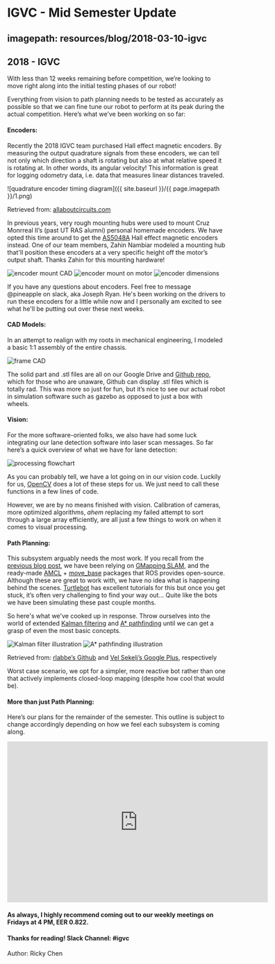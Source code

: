 # IGVC - Mid Semester Update
## imagepath: resources/blog/2018-03-10-igvc
## 2018 - IGVC

With less than 12 weeks remaining before competition, we’re looking to move right along into the initial testing phases of our robot!

Everything from vision to path planning needs to be tested as accurately as possible so that we can fine tune our robot to perform at its peak during the actual competition. Here’s what we’ve been working on so far:

#### Encoders:

Recently the 2018 IGVC team purchased Hall effect magnetic encoders. By measuring the output quadrature signals from these encoders, we can tell not only which direction a shaft is rotating but also at what relative speed it is rotating at. In other words, its angular velocity! This information is great for logging odometry data, i.e. data that measures linear distances traveled.

![quadrature encoder timing diagram]({{ site.baseurl }}/{{ page.imagepath }}/1.png)

Retrieved from: [allaboutcircuits.com](https://www.allaboutcircuits.com/projects/how-to-use-a-rotary-encoder-in-a-mcu-based-project/)

In previous years, very rough mounting hubs were used to mount Cruz Monrreal II’s (past UT RAS alumni) personal homemade encoders. We have opted this time around to get the [AS5048A](https://www.digikey.com/product-detail/en/ams/AS5048A-TS_EK_AB/AS5048A-AB-1.0-ND/3188612) Hall effect magnetic encoders instead. One of our team members, Zahin Nambiar modeled a mounting hub that'll position these encoders at a very specific height off the motor’s output shaft. Thanks Zahin for this mounting hardware!

<img alt="encoder mount CAD" src="{{ site.baseurl }}/{{ page.imagepath }}/2.png" style="max-width:40%">
<img alt="encoder mount on motor" src="{{ site.baseurl }}/{{ page.imagepath }}/3.png" style="max-width:40%">
<img alt="encoder dimensions" src="{{ site.baseurl }}/{{ page.imagepath }}/4.png" style="max-width:40%">

If you have any questions about encoders. Feel free to message @pineapple on slack, aka Joseph Ryan. He's been working on the drivers to run these encoders for a little while now and I personally am excited to see what he'll be putting out over these next weeks.

#### CAD Models:

In an attempt to realign with my roots in mechanical engineering, I modeled a basic 1:1 assembly of the entire chassis. 

<img alt="frame CAD" src="{{ site.baseurl }}/{{ page.imagepath }}/5.png" style="max-width:80%">

The solid part and .stl files are all on our Google Drive and [Github repo](https://github.com/ut-ras/IGVC2018), which for those who are unaware, Github can display .stl files which is totally rad. This was more so just for fun, but it’s nice to see our actual robot in simulation software such as gazebo as opposed to just a box with wheels.

#### Vision:

For the more software-oriented folks, we also have had some luck integrating our lane detection software into laser scan messages. So far here’s a quick overview of what we have for lane detection:

<img alt="processing flowchart" src="{{ site.baseurl }}/{{ page.imagepath }}/6.png" style="max-width:80%">

As you can probably tell, we have a lot going on in our vision code. Luckily for us, [OpenCV](https://opencv.org/) does a lot of these steps for us. We just need to call these functions in a few lines of code. 

However, we are by no means finished with vision. Calibration of cameras, more optimized algorithms, *ahem* replacing my failed attempt to sort through a large array efficiently, are all just a few things to work on when it comes to visual processing.

#### Path Planning:

This subsystem arguably needs the most work. If you recall from the [previous blog post](https://ras.ece.utexas.edu/2018/01/28/igvc.html), we have been relying on [GMapping SLAM](https://wiki.ros.org/gmapping), and the ready-made [AMCL](https://wiki.ros.org/amcl) + [move_base](https://wiki.ros.org/move_base) packages that ROS provides open-source. Although these are great to work with, we have no idea what is happening behind the scenes. [Turtlebot](https://wiki.ros.org/Robots/TurtleBot) has excellent tutorials for this but once you get stuck, it’s often very challenging to find your way out... Quite like the bots we have been simulating these past couple months.

So here's what we've cooked up in response. Throw ourselves into the world of extended [Kalman filtering](https://github.com/rlabbe/Kalman-and-Bayesian-Filters-in-Python) and [A* pathfinding](https://www.raywenderlich.com/4946/introduction-to-a-pathfinding) until we can get a grasp of even the most basic concepts. 

<img alt="Kalman filter illustration" src="{{ site.baseurl }}/{{ page.imagepath }}/7.gif" style="max-width:40%">
<img alt="A* pathfinding illustration" src="{{ site.baseurl }}/{{ page.imagepath }}/8.gif" style="max-width:40%">

Retrieved from: [rlabbe’s Github](https://github.com/rlabbe/Kalman-and-Bayesian-Filters-in-Python) and [Vel Sekelj’s Google Plus](https://plus.google.com/100663135211813370970/posts/95G3apum6uL), respectively

Worst case scenario, we opt for a simpler, more reactive bot rather than one that actively implements closed-loop mapping (despite how cool that would be).

#### More than just Path Planning:

Here’s our plans for the remainder of the semester. This outline is subject to change accordingly depending on how we feel each subsystem is coming along.  

<!--STATIC IMAGE BACKUP: ![IGVC Gantt chart]({{ site.baseurl }}/{{ page.imagepath }}/9.png)-->

<iframe width="600" height="371" seamless frameborder="0" scrolling="no" src="https://docs.google.com/spreadsheets/d/e/2PACX-1vTtbJxRSBO5_7P-WqE2bVoajYGpzOm5331B33F_iXyom4yLd4k-TqolfKCcZkAZTeViovBOttMZu5a9/pubchart?oid=1826216223&amp;format=interactive"></iframe>

#### As always, I highly recommend coming out to our weekly meetings on Fridays at 4 PM, EER 0.822.
#### Thanks for reading! Slack Channel: #igvc

Author: Ricky Chen
